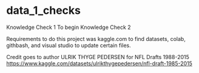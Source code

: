 # data_1_checks
Knowledge Check 1
To begin Knowledge Check 2 

Requirements to do this project was kaggle.com to find datasets, colab, githbash, and visual studio to update certain files.

Credit goes to author ULRIK THYGE PEDERSEN for NFL Drafts 1988-2015 
https://www.kaggle.com/datasets/ulrikthygepedersen/nfl-draft-1985-2015